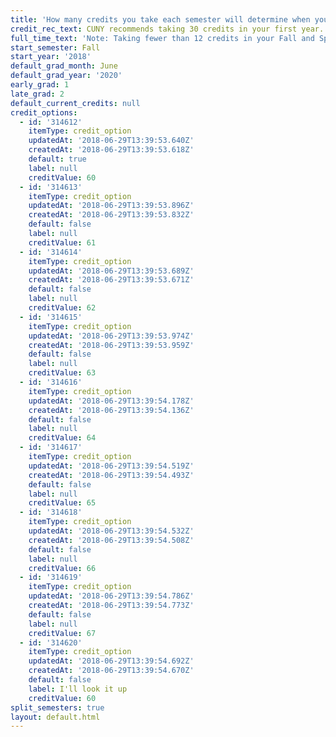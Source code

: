```yaml
---
title: 'How many credits you take each semester will determine when you graduate. '
credit_rec_text: CUNY recommends taking 30 credits in your first year.
full_time_text: 'Note: Taking fewer than 12 credits in your Fall and Spring semesters may affect your financial aid eligibility.'
start_semester: Fall
start_year: '2018'
default_grad_month: June
default_grad_year: '2020'
early_grad: 1
late_grad: 2
default_current_credits: null
credit_options:
  - id: '314612'
    itemType: credit_option
    updatedAt: '2018-06-29T13:39:53.640Z'
    createdAt: '2018-06-29T13:39:53.618Z'
    default: true
    label: null
    creditValue: 60
  - id: '314613'
    itemType: credit_option
    updatedAt: '2018-06-29T13:39:53.896Z'
    createdAt: '2018-06-29T13:39:53.832Z'
    default: false
    label: null
    creditValue: 61
  - id: '314614'
    itemType: credit_option
    updatedAt: '2018-06-29T13:39:53.689Z'
    createdAt: '2018-06-29T13:39:53.671Z'
    default: false
    label: null
    creditValue: 62
  - id: '314615'
    itemType: credit_option
    updatedAt: '2018-06-29T13:39:53.974Z'
    createdAt: '2018-06-29T13:39:53.959Z'
    default: false
    label: null
    creditValue: 63
  - id: '314616'
    itemType: credit_option
    updatedAt: '2018-06-29T13:39:54.178Z'
    createdAt: '2018-06-29T13:39:54.136Z'
    default: false
    label: null
    creditValue: 64
  - id: '314617'
    itemType: credit_option
    updatedAt: '2018-06-29T13:39:54.519Z'
    createdAt: '2018-06-29T13:39:54.493Z'
    default: false
    label: null
    creditValue: 65
  - id: '314618'
    itemType: credit_option
    updatedAt: '2018-06-29T13:39:54.532Z'
    createdAt: '2018-06-29T13:39:54.508Z'
    default: false
    label: null
    creditValue: 66
  - id: '314619'
    itemType: credit_option
    updatedAt: '2018-06-29T13:39:54.786Z'
    createdAt: '2018-06-29T13:39:54.773Z'
    default: false
    label: null
    creditValue: 67
  - id: '314620'
    itemType: credit_option
    updatedAt: '2018-06-29T13:39:54.692Z'
    createdAt: '2018-06-29T13:39:54.670Z'
    default: false
    label: I'll look it up
    creditValue: 60
split_semesters: true
layout: default.html
---
```


